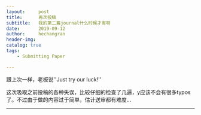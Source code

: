 ```yaml
---
layout:     post
title:      再次投稿
subtitle:   我的第二篇journal什么时候才有呀
date:       2019-09-12
author:     hechangran
header-img:
catalog: true
tags:
    - Submitting Paper 

--- 
```


跟上次一样，老板说''Just try our luck!''

这次吸取之前投稿的各种失误，比较仔细的检查了几遍，y应该不会有很多typos了。不过由于做的内容过于简单，估计送审都有难度...


 
---



